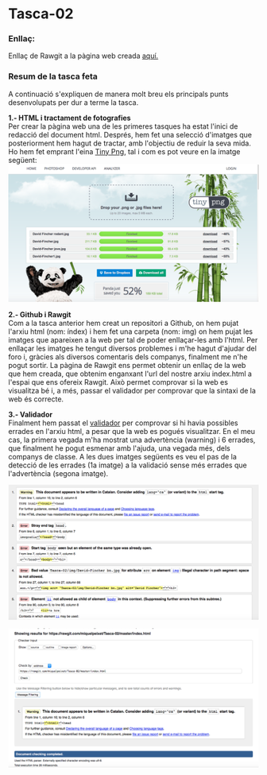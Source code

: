 # Tasca-02
### **Enllaç:**

Enllaç de Rawgit a la pàgina web creada [aquí.](https://rawgit.com/miquelpeixet/Tasca-02/master/index.html)

### **Resum de la tasca feta**  
A continuació s'expliquen de manera molt breu els principals punts desenvolupats per dur a terme la tasca. 

**1.- HTML i tractament de fotografies**   
Per crear la pàgina web una de les primeres tasques ha estat l'inici de redacció del document html. Després, hem fet una selecció d'imatges que posteriorment hem hagut de tractar, amb l'objectiu de reduir la seva mida. Ho hem fet emprant l'eina [Tiny Png](https://tinypng.com), tal i com es pot veure en la imatge següent:  
![Captura Tiny Png](https://github.com/miquelpeixet/Tasca-02/blob/master/Captures%20de%20pantalla/Tiny-png-1.png)

**2.- Github i Rawgit**  
Com a la tasca anterior hem creat un repositori a Github, on hem pujat l'arxiu html (nom: índex) i hem fet una carpeta (nom: img) on hem pujat les imatges que apareixen a la web per tal de poder enllaçar-les amb l'html. Per enllaçar les imatges he tengut diversos problemes i m'he hagut d'ajudar del foro i, gràcies als diversos comentaris dels companys, finalment me n'he pogut sortir. 
La pàgina de Rawgit ens permet obtenir un enllaç de la web que hem creada, que obtenim enganxant l'url del nostre arxiu index.html a l'espai que ens ofereix Rawgit. Això permet comprovar si la web es visualitza bé i, a més, passar el validador per comprovar que la sintaxi de la web és correcte. 

**3.- Validador**   
Finalment hem passat el [validador](https://validator.w3.org) per comprovar si hi havia possibles errades en l'arxiu html, a pesar que la web es pogués visualitzar. En el meu cas, la primera vegada m'ha mostrat una advertència (warning) i 6 errades, que finalment he pogut esmenar amb l'ajuda, una vegada més, dels companys de classe. A les dues imatges següents es veu el pas de la detecció de les errades (1a imatge) a la validació sense més errades que l'advertència (segona imatge).     

![Detecció d'errors](https://github.com/miquelpeixet/Tasca-02/blob/master/Captures%20de%20pantalla/Validator-1.png)  

![Validació sense errors](https://github.com/miquelpeixet/Tasca-02/blob/master/Captures%20de%20pantalla/Validator-OK-.png)
